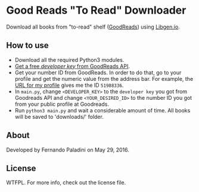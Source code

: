 # Good Reads "To Read" Downloader
Download all books from "to-read" shelf ([GoodReads](http://www.goodreads.com)) using [Libgen.io](http://libgen.io).

## How to use

* Download all the required Python3 modules.
* [Get a free *developer key* from GoodReads API](https://www.goodreads.com/api/keys).
* Get your number ID from GoodReads. In order to do that, go to your profile and get the numeric value from the address bar. For example, the [URL for my profile](https://www.goodreads.com/user/show/51988336-fernando-paladini) gives me the ID `51988336`.
* In `main.py`, change `<DEVELOPER_KEY>` to the `developer key` you got from Goodreads API and change `<YOUR_DESIRED_ID>` to the number ID you got from your public profile at Goodreads.
* Run `python3 main.py` and wait a considerable amount of time. All books will be saved to 'downloads/' folder.

## About
Developed by Fernando Paladini on May 29, 2016.

## License
WTFPL. For more info, check out the license file.